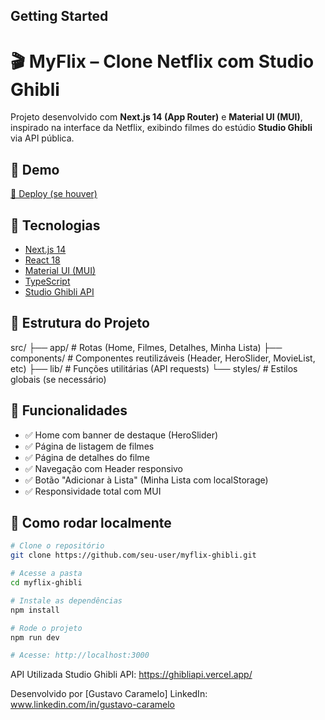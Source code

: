 ## Getting Started

# 🎬 MyFlix – Clone Netflix com Studio Ghibli

Projeto desenvolvido com **Next.js 14 (App Router)** e **Material UI (MUI)**, inspirado na interface da Netflix, exibindo filmes do estúdio **Studio Ghibli** via API pública.

## 🔗 Demo

[🚀 Deploy (se houver)](https://seu-link.vercel.app)

## 🧰 Tecnologias

- [Next.js 14](https://nextjs.org/)
- [React 18](https://react.dev/)
- [Material UI (MUI)](https://mui.com/)
- [TypeScript](https://www.typescriptlang.org/)
- [Studio Ghibli API](https://ghibliapi.vercel.app/)

## 📁 Estrutura do Projeto

src/
├── app/ # Rotas (Home, Filmes, Detalhes, Minha Lista)
├── components/ # Componentes reutilizáveis (Header, HeroSlider, MovieList, etc)
├── lib/ # Funções utilitárias (API requests)
└── styles/ # Estilos globais (se necessário)

## 🚩 Funcionalidades

- ✅ Home com banner de destaque (HeroSlider)
- ✅ Página de listagem de filmes
- ✅ Página de detalhes do filme
- ✅ Navegação com Header responsivo
- ✅ Botão "Adicionar à Lista" (Minha Lista com localStorage)
- ✅ Responsividade total com MUI

## 🚀 Como rodar localmente

```bash
# Clone o repositório
git clone https://github.com/seu-user/myflix-ghibli.git

# Acesse a pasta
cd myflix-ghibli

# Instale as dependências
npm install

# Rode o projeto
npm run dev

# Acesse: http://localhost:3000
```

API Utilizada
Studio Ghibli API: https://ghibliapi.vercel.app/

Desenvolvido por [Gustavo Caramelo]
LinkedIn: www.linkedin.com/in/gustavo-caramelo
